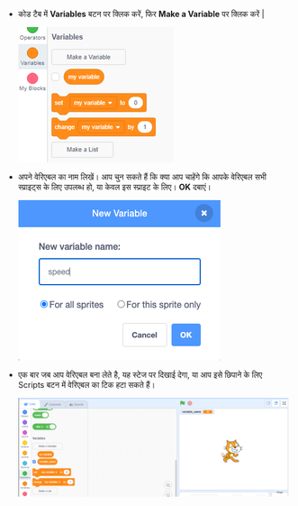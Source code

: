 + कोड टैब में **Variables** बटन पर क्लिक करें, फिर **Make a Variable** पर क्लिक करें |
    
    ![Variable blocks](images/data-blocks.png)

+ अपने वेरिएबल का नाम लिखें। आप चुन सकते हैं कि क्या आप चाहेंगे कि आपके वेरिएबल सभी स्प्राइट्स के लिए उपलब्ध हो, या केवल इस स्प्राइट के लिए। **OK** दबाएं।
    
    ![Create variable](images/create-variable.png)

+ एक बार जब आप वेरिएबल बना लेते है, यह स्टेज पर दिखाई देगा, या आप इसे छिपाने के लिए Scripts बटन में वेरिएबल का टिक हटा सकते हैं।
    
    ![Variable on the stage](images/variable-show.png)